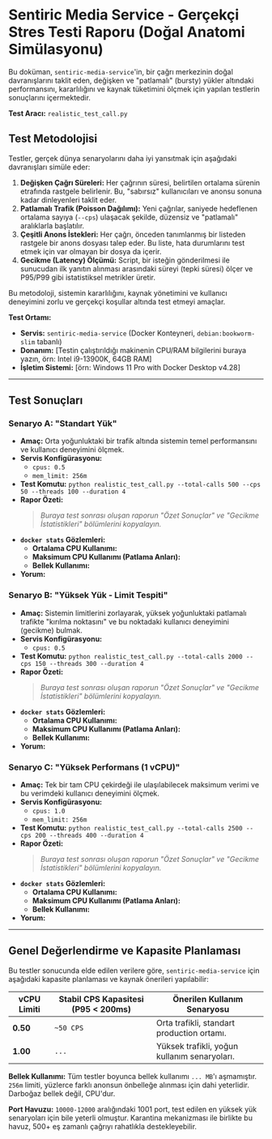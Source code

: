 # Sentiric Media Service - Gerçekçi Stres Testi Raporu (Doğal Anatomi Simülasyonu)

Bu doküman, `sentiric-media-service`'in, bir çağrı merkezinin doğal davranışlarını taklit eden, değişken ve "patlamalı" (bursty) yükler altındaki performansını, kararlılığını ve kaynak tüketimini ölçmek için yapılan testlerin sonuçlarını içermektedir.

**Test Aracı:** `realistic_test_call.py`

## Test Metodolojisi

Testler, gerçek dünya senaryolarını daha iyi yansıtmak için aşağıdaki davranışları simüle eder:

1.  **Değişken Çağrı Süreleri:** Her çağrının süresi, belirtilen ortalama sürenin etrafında rastgele belirlenir. Bu, "sabırsız" kullanıcıları ve anonsu sonuna kadar dinleyenleri taklit eder.
2.  **Patlamalı Trafik (Poisson Dağılımı):** Yeni çağrılar, saniyede hedeflenen ortalama sayıya (`--cps`) ulaşacak şekilde, düzensiz ve "patlamalı" aralıklarla başlatılır.
3.  **Çeşitli Anons İstekleri:** Her çağrı, önceden tanımlanmış bir listeden rastgele bir anons dosyası talep eder. Bu liste, hata durumlarını test etmek için var olmayan bir dosya da içerir.
4.  **Gecikme (Latency) Ölçümü:** Script, bir isteğin gönderilmesi ile sunucudan ilk yanıtın alınması arasındaki süreyi (tepki süresi) ölçer ve P95/P99 gibi istatistiksel metrikler üretir.

Bu metodoloji, sistemin kararlılığını, kaynak yönetimini ve kullanıcı deneyimini zorlu ve gerçekçi koşullar altında test etmeyi amaçlar.

**Test Ortamı:**
- **Servis:** `sentiric-media-service` (Docker Konteyneri, `debian:bookworm-slim` tabanlı)
- **Donanım:** [Testin çalıştırıldığı makinenin CPU/RAM bilgilerini buraya yazın, örn: Intel i9-13900K, 64GB RAM]
- **İşletim Sistemi:** [örn: Windows 11 Pro with Docker Desktop v4.28]

---

## Test Sonuçları

### Senaryo A: "Standart Yük"

- **Amaç:** Orta yoğunluktaki bir trafik altında sistemin temel performansını ve kullanıcı deneyimini ölçmek.
- **Servis Konfigürasyonu:**
  - `cpus: 0.5`
  - `mem_limit: 256m`
- **Test Komutu:** `python realistic_test_call.py --total-calls 500 --cps 50 --threads 100 --duration 4`
- **Rapor Özeti:**
  > *Buraya test sonrası oluşan raporun "Özet Sonuçlar" ve "Gecikme İstatistikleri" bölümlerini kopyalayın.*
- **`docker stats` Gözlemleri:**
  - **Ortalama CPU Kullanımı:** 
  - **Maksimum CPU Kullanımı (Patlama Anları):**
  - **Bellek Kullanımı:**
- **Yorum:** 

### Senaryo B: "Yüksek Yük - Limit Tespiti"

- **Amaç:** Sistemin limitlerini zorlayarak, yüksek yoğunluktaki patlamalı trafikte "kırılma noktasını" ve bu noktadaki kullanıcı deneyimini (gecikme) bulmak.
- **Servis Konfigürasyonu:**
  - `cpus: 0.5`
- **Test Komutu:** `python realistic_test_call.py --total-calls 2000 --cps 150 --threads 300 --duration 4`
- **Rapor Özeti:**
  > *Buraya test sonrası oluşan raporun "Özet Sonuçlar" ve "Gecikme İstatistikleri" bölümlerini kopyalayın.*
- **`docker stats` Gözlemleri:**
  - **Ortalama CPU Kullanımı:**
  - **Maksimum CPU Kullanımı (Patlama Anları):**
  - **Bellek Kullanımı:**
- **Yorum:**

### Senaryo C: "Yüksek Performans (1 vCPU)"

- **Amaç:** Tek bir tam CPU çekirdeği ile ulaşılabilecek maksimum verimi ve bu verimdeki kullanıcı deneyimini ölçmek.
- **Servis Konfigürasyonu:**
  - `cpus: 1.0`
  - `mem_limit: 256m`
- **Test Komutu:** `python realistic_test_call.py --total-calls 2500 --cps 200 --threads 400 --duration 4`
- **Rapor Özeti:**
  > *Buraya test sonrası oluşan raporun "Özet Sonuçlar" ve "Gecikme İstatistikleri" bölümlerini kopyalayın.*
- **`docker stats` Gözlemleri:**
  - **Ortalama CPU Kullanımı:**
  - **Maksimum CPU Kullanımı (Patlama Anları):**
  - **Bellek Kullanımı:**
- **Yorum:**

---

## Genel Değerlendirme ve Kapasite Planlaması

Bu testler sonucunda elde edilen verilere göre, `sentiric-media-service` için aşağıdaki kapasite planlaması ve kaynak önerileri yapılabilir:

| vCPU Limiti | Stabil CPS Kapasitesi (P95 < 200ms) | Önerilen Kullanım Senaryosu |
|-------------|---------------------------------------|-----------------------------|
| **0.50**    | `~50 CPS`                             | Orta trafikli, standart production ortamı. |
| **1.00**    | `...`                                 | Yüksek trafikli, yoğun kullanım senaryoları. |

**Bellek Kullanımı:** Tüm testler boyunca bellek kullanımı `... MB`'ı aşmamıştır. `256m` limiti, yüzlerce farklı anonsun önbelleğe alınması için dahi yeterlidir. Darboğaz bellek değil, CPU'dur.

**Port Havuzu:** `10000-12000` aralığındaki 1001 port, test edilen en yüksek yük senaryoları için bile yeterli olmuştur. Karantina mekanizması ile birlikte bu havuz, 500+ eş zamanlı çağrıyı rahatlıkla destekleyebilir.